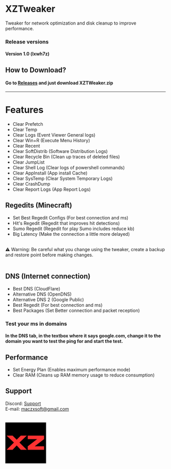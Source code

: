 # XZTweaker
Tweaker for network optimization and disk cleanup to improve performance.

### Release versions
#### Version 1.0 (lxwh7z)

## How to Download?
#### Go to [Releases]([/releases/tag/Release](https://github.com/kahzgbb/XZTweaker/releases/tag/Release)) and just download XZTWeaker.zip
-----------------------------------------------

# Features

* Clear Prefetch
* Clear Temp
* Clear Logs (Event Viewer General logs)
* Clear Win+R (Execute Menu History)
* Clear Recent
* Clear SoftDistrib (Software Distribution Logs)
* Clear Recycle Bin (Clean up traces of deleted files)
* Clear JumpList
* Clear Shell Log (Clear logs of powershell commands)
* Clear AppInstall (App install Cache)
* Clear SysTemp (Clear System Temporary Logs)
* Clear CrashDump
* Clear Report Logs (App Report Logs)

## Regedits (Minecraft)
* Set Best Regedit Configs (For best connection and ms)
* Hit's Regedit (Regedit that improves hit detections)
* Sumo Regedit (Regedit for play Sumo includes reduce kb)
* Big Latency (Make the connection a little more delayed)
<br>
⚠ Warning: Be careful what you change using the tweaker, create a backup and restore point before making changes.
<br>
<br>

## DNS (Internet connection)
* Best DNS (CloudFlare)
* Alternative DNS (OpenDNS)
* Alternative DNS 2 (Google Public)
* Best Regedit (For best connection and ms)
* Best Packages (Set Better connection and packet reception)
### Test your ms in domains
#### In the DNS tab, in the textbox where it says google.com, change it to the domain you want to test the ping for and start the test.

## Performance
* Set Energy Plan (Enables maximum performance mode)
* Clear RAM (Cleans up RAM memory usage to reduce consumption)
  
## Support
Discord: [Support](https://discord.gg/ZkpFeA8T6a)
<br>
E-mail: maczxsoft@gmail.com
<br>
<br>
<br>
![](/XZ.png)
